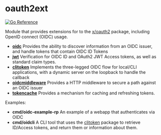 # oauth2ext

[![Go Reference](https://pkg.go.dev/badge/lds.li/oauth2ext.svg)](https://pkg.go.dev/lds.li/oauth2ext)

Module that provides extensions for to the [x/oauth2](https://pkg.go.dev/golang.org/x/oauth2) package, including OpenID connect (OIDC) usage.

* [**oidc**](https://pkg.go.dev/lds.li/oauth2ext/oidc) Provides the ability to discover information from an OIDC issuer, and handle tokens that contain OIDC ID Tokens
* [**jwt**](https://pkg.go.dev/lds.li/oauth2ext/jwt) Verification for OIDC ID and OAuth2 JWT Access tokens, as well as standard claim types.
* [**clitoken**](https://pkg.go.dev/lds.li/oauth2ext/clitoken) Implements the three-legged OIDC flow for local/CLI applications, with a dynamic server on the loopback to handle the callback
* [**oidcmiddleware**](https://pkg.go.dev/lds.li/oauth2ext/oidcmiddleware) Provides a HTTP middleware to secure a path against an OIDC issuer
* [**tokencache**](https://pkg.go.dev/lds.li/oauth2ext/tokencache) Provides a mechanism for caching and refreshing tokens.

Examples:
* **cmd/oidc-example-rp** An example of a webapp that authenticates via OIDC
* **cmd/oidcli** A CLI tool that uses the [clitoken](https://pkg.go.dev/lds.li/oauth2ext/clitoken) package to retrieve ID/Access tokens, and return them or information about them.
